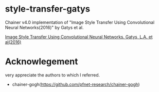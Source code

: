 # style-transfer-gatys
Chainer v4.0 implementation of "Image Style Transfer Using Convolutional Neural Networks(2016)" by Gatys et al.

[Image Style Transfer Using Convolutional Neural Networks. Gatys, L.A. et al(2016)](https://www.cv-foundation.org/openaccess/content_cvpr_2016/papers/Gatys_Image_Style_Transfer_CVPR_2016_paper.pdf) 
 
# Acknowlegement
very appreciate the authors to which I referred.
- chainer-gogh(https://github.com/pfnet-research/chainer-gogh) 
